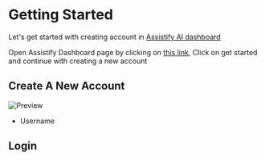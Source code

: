 <!-- Create account and login content -->
# Getting Started
Let's get started with creating account in [Assistify AI dashboard](https://assistifyai.org/)

Open Assistify Dashboard page by clicking on [this link](https://assistifyai.org), Click on get started and continue with creating a new account

## Create A New Account
![Preview](https://i.imgur.com/pDpaBq0.png)

- Username

## Login